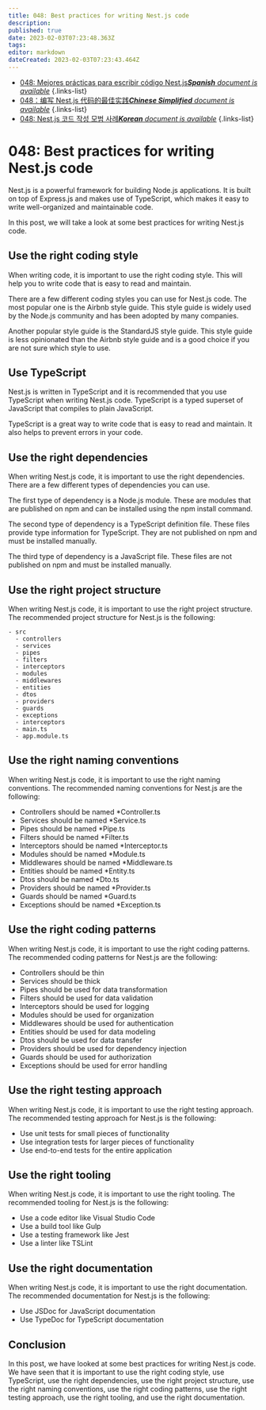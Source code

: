 ```yaml
---
title: 048: Best practices for writing Nest.js code
description: 
published: true
date: 2023-02-03T07:23:48.363Z
tags: 
editor: markdown
dateCreated: 2023-02-03T07:23:43.464Z
---
```


- [048: Mejores prácticas para escribir código Nest.js***Spanish** document is available*](/es/Knowledge-base/Nest-js/Learning/048-best-practices-for-writing-nest-js-code)
{.links-list}
- [048：编写 Nest.js 代码的最佳实践***Chinese Simplified** document is available*](/zh/Knowledge-base/Nest-js/Learning/048-best-practices-for-writing-nest-js-code)
{.links-list}
- [048: Nest.js 코드 작성 모범 사례***Korean** document is available*](/ko/Knowledge-base/Nest-js/Learning/048-best-practices-for-writing-nest-js-code)
{.links-list}


# 048: Best practices for writing Nest.js code

Nest.js is a powerful framework for building Node.js applications. It is built on top of Express.js and makes use of TypeScript, which makes it easy to write well-organized and maintainable code.

In this post, we will take a look at some best practices for writing Nest.js code.

## Use the right coding style

When writing code, it is important to use the right coding style. This will help you to write code that is easy to read and maintain.

There are a few different coding styles you can use for Nest.js code. The most popular one is the Airbnb style guide. This style guide is widely used by the Node.js community and has been adopted by many companies.

Another popular style guide is the StandardJS style guide. This style guide is less opinionated than the Airbnb style guide and is a good choice if you are not sure which style to use.

## Use TypeScript

Nest.js is written in TypeScript and it is recommended that you use TypeScript when writing Nest.js code. TypeScript is a typed superset of JavaScript that compiles to plain JavaScript.

TypeScript is a great way to write code that is easy to read and maintain. It also helps to prevent errors in your code.

## Use the right dependencies

When writing Nest.js code, it is important to use the right dependencies. There are a few different types of dependencies you can use.

The first type of dependency is a Node.js module. These are modules that are published on npm and can be installed using the npm install command.

The second type of dependency is a TypeScript definition file. These files provide type information for TypeScript. They are not published on npm and must be installed manually.

The third type of dependency is a JavaScript file. These files are not published on npm and must be installed manually.

## Use the right project structure

When writing Nest.js code, it is important to use the right project structure. The recommended project structure for Nest.js is the following:

```
- src
  - controllers
  - services
  - pipes
  - filters
  - interceptors
  - modules
  - middlewares
  - entities
  - dtos
  - providers
  - guards
  - exceptions
  - interceptors
  - main.ts
  - app.module.ts
```

## Use the right naming conventions

When writing Nest.js code, it is important to use the right naming conventions. The recommended naming conventions for Nest.js are the following:

- Controllers should be named *Controller.ts
- Services should be named *Service.ts
- Pipes should be named *Pipe.ts
- Filters should be named *Filter.ts
- Interceptors should be named *Interceptor.ts
- Modules should be named *Module.ts
- Middlewares should be named *Middleware.ts
- Entities should be named *Entity.ts
- Dtos should be named *Dto.ts
- Providers should be named *Provider.ts
- Guards should be named *Guard.ts
- Exceptions should be named *Exception.ts

## Use the right coding patterns

When writing Nest.js code, it is important to use the right coding patterns. The recommended coding patterns for Nest.js are the following:

- Controllers should be thin
- Services should be thick
- Pipes should be used for data transformation
- Filters should be used for data validation
- Interceptors should be used for logging
- Modules should be used for organization
- Middlewares should be used for authentication
- Entities should be used for data modeling
- Dtos should be used for data transfer
- Providers should be used for dependency injection
- Guards should be used for authorization
- Exceptions should be used for error handling

## Use the right testing approach

When writing Nest.js code, it is important to use the right testing approach. The recommended testing approach for Nest.js is the following:

- Use unit tests for small pieces of functionality
- Use integration tests for larger pieces of functionality
- Use end-to-end tests for the entire application

## Use the right tooling

When writing Nest.js code, it is important to use the right tooling. The recommended tooling for Nest.js is the following:

- Use a code editor like Visual Studio Code
- Use a build tool like Gulp
- Use a testing framework like Jest
- Use a linter like TSLint

## Use the right documentation

When writing Nest.js code, it is important to use the right documentation. The recommended documentation for Nest.js is the following:

- Use JSDoc for JavaScript documentation
- Use TypeDoc for TypeScript documentation

## Conclusion

In this post, we have looked at some best practices for writing Nest.js code. We have seen that it is important to use the right coding style, use TypeScript, use the right dependencies, use the right project structure, use the right naming conventions, use the right coding patterns, use the right testing approach, use the right tooling, and use the right documentation.